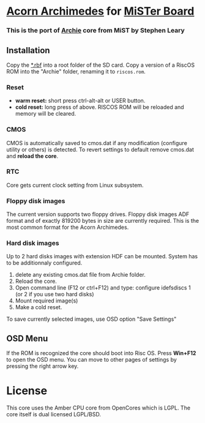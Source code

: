 # [Acorn Archimedes](https://en.wikipedia.org/wiki/Acorn_Archimedes) for [MiSTer Board](https://github.com/MiSTer-devel/Main_MiSTer/wiki)

### This is the port of [Archie](https://github.com/mist-devel/mist-board/tree/master/cores/archie) core from MiST by Stephen Leary

## Installation

Copy the [*.rbf](https://github.com/MiSTer-devel/Archie_MiSTer/tree/master/releases) into a root folder of the SD card.
Copy a version of a RiscOS ROM into the "Archie" folder, renaming it to `riscos.rom`.

### Reset
* **warm reset:** short press ctrl-alt-alt or USER button.
* **cold reset:** long press of above. RISCOS ROM will be reloaded and memory will be cleared.

### CMOS
CMOS is automatically saved to cmos.dat if any modification (configure utility or others) is detected. To revert settings to default remove cmos.dat and **reload the core**.

### RTC
Core gets current clock setting from Linux subsystem.

### Floppy disk images
The current version supports two floppy drives. Floppy disk images ADF format and of exactly 819200 bytes in size are currently required. This is the most common format for the Acorn Archimedes.

### Hard disk images
Up to 2 hard disks images with extension HDF can be mounted. System has to be additionnaly configured.
1) delete any existing cmos.dat file from Archie folder.
2) Reload the core.
3) Open command line (F12 or ctrl+F12) and type: configure idefsdiscs 1 (or 2 if you use two hard disks)
4) Mount required image(s)
5) Make a cold reset.

To save currently selected images, use OSD option "Save Settings"

## OSD Menu
If the ROM is recognized the core should boot into Risc OS.
Press **Win+F12** to open the OSD menu.
You can move to other pages of settings by pressing the right arrow key.

# License
This core uses the Amber CPU core from OpenCores which is LGPL.
The core itself is dual licensed LGPL/BSD.

